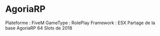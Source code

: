# AgoriaRP
Plateforme : FiveM
GameType : RolePlay
Framework : ESX
Partage de la base AgoriaRP 64 Slots de 2018
